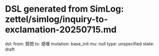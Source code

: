 # DSL generated from SimLog: zettel/simlog/inquiry-to-exclamation-20250715.md

dsl:
  from: 質問
  to: 感嘆
  mutation: base_init
  mu: null
  type: unspecified
  state: draft
